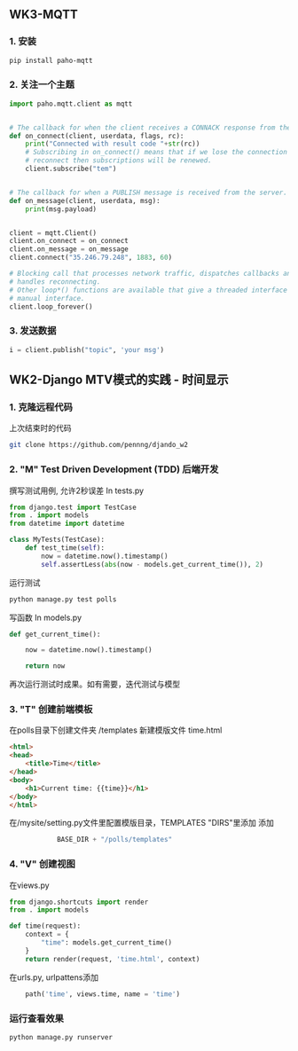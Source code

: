 ## WK3-MQTT
### 1. 安装
```bash
pip install paho-mqtt
```

### 2. 关注一个主题
```python
import paho.mqtt.client as mqtt


# The callback for when the client receives a CONNACK response from the server.
def on_connect(client, userdata, flags, rc):
    print("Connected with result code "+str(rc))
    # Subscribing in on_connect() means that if we lose the connection and
    # reconnect then subscriptions will be renewed.
    client.subscribe("tem")


# The callback for when a PUBLISH message is received from the server.
def on_message(client, userdata, msg):
    print(msg.payload)


client = mqtt.Client()
client.on_connect = on_connect
client.on_message = on_message
client.connect("35.246.79.248", 1883, 60)

# Blocking call that processes network traffic, dispatches callbacks and
# handles reconnecting.
# Other loop*() functions are available that give a threaded interface and a
# manual interface.
client.loop_forever()
```

### 3. 发送数据
```python
i = client.publish("topic", 'your msg')
```

## WK2-Django MTV模式的实践 - 时间显示  
### 1. 克隆远程代码
上次结束时的代码
```bash
git clone https://github.com/pennng/djando_w2

```

### 2. "M" Test Driven Development (TDD) 后端开发
撰写测试用例, 允许2秒误差 In tests.py  
```python
from django.test import TestCase
from . import models
from datetime import datetime

class MyTests(TestCase):
    def test_time(self):
        now = datetime.now().timestamp()
        self.assertLess(abs(now - models.get_current_time()), 2)
```
运行测试
```bash
python manage.py test polls
```
写函数 In models.py
```python
def get_current_time():

    now = datetime.now().timestamp()

    return now

```
再次运行测试时成果。如有需要，迭代测试与模型

### 3. "T" 创建前端模板
在polls目录下创建文件夹 /templates
新建模版文件 time.html
```html
<html>
<head>
    <title>Time</title>
</head>
<body>
    <h1>Current time: {{time}}</h1>
</body>
</html>
```
在/mysite/setting.py文件里配置模版目录，TEMPLATES "DIRS"里添加
添加
```python
            BASE_DIR + "/polls/templates"
```

### 4. "V" 创建视图
在views.py
```python
from django.shortcuts import render
from . import models

def time(request):
    context = {
        "time": models.get_current_time()
    }
    return render(request, 'time.html', context)
```

在urls.py, urlpattens添加
```python
    path('time', views.time, name = 'time')
```

### 运行查看效果
```bash
python manage.py runserver
```